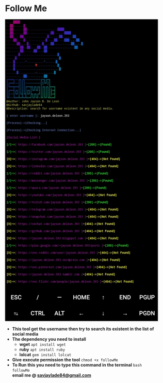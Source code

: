 # Follow Me  
![Actual Look](https://github.com/savjaylade84/followMe/blob/main/followMe2.jpg?raw=true)   
- **This tool get the username then try to search its existent in the list of social media**<br>
- **The dependency you need to install**<br>
	- **wget** `apt install wget`<br>
	- **ruby** `apt install ruby`<br>
	- **lolcat** `gem install lolcat`<br>
- **Give execute permission the tool** `chmod +x followMe`
- **To Run this you need to type this command in the terminal** `bash followMe`<br>
**email me @ savjaylade84@gmail.com**